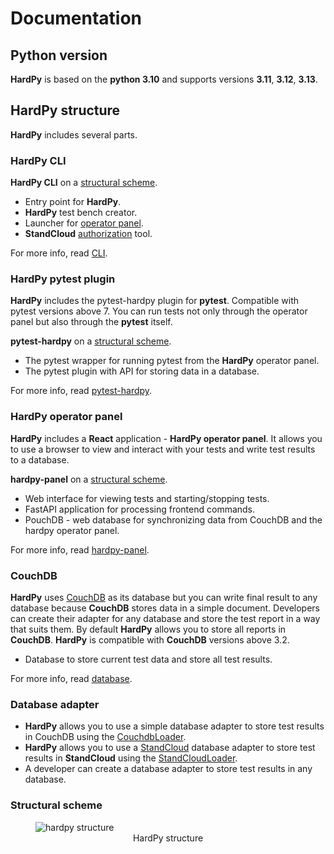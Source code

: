 # Documentation

## Python version

**HardPy** is based on the **python 3.10** and supports versions **3.11**, **3.12**, **3.13**.

## HardPy structure

**HardPy** includes several parts.

### HardPy CLI

**HardPy CLI** on a [structural scheme](#structural-scheme).

* Entry point for **HardPy**.
* **HardPy** test bench creator.
* Launcher for [operator panel](#hardpy-operator-panel).
* **StandCloud** [authorization](./cli.md#sc-login) tool.

For more info, read [CLI](./cli.md).

### HardPy pytest plugin

**HardPy** includes the pytest-hardpy plugin for **pytest**.
Compatible with pytest versions above 7.
You can run tests not only through the operator panel but also through the **pytest** itself.

**pytest-hardpy** on a [structural scheme](#structural-scheme).

* The pytest wrapper for running pytest from the **HardPy** operator panel.
* The pytest plugin with API for storing data in a database.

For more info, read [pytest-hardpy](./pytest_hardpy.md).

### HardPy operator panel

**HardPy** includes a **React** application - **HardPy operator panel**.
It allows you to use a browser to view and interact with your tests and write test results to a database.

**hardpy-panel** on a [structural scheme](#structural-scheme).

* Web interface for viewing tests and starting/stopping tests.
* FastAPI application for processing frontend commands.
* PouchDB - web database for synchronizing data from CouchDB and the hardpy operator panel.

For more info, read [hardpy-panel](./hardpy_panel.md).

### CouchDB

**HardPy** uses [CouchDB](https://couchdb.apache.org/) as its database but you can write
final result to any database because **CouchDB** stores data in a simple document.
Developers can create their adapter for any database and store the test report in a way that suits them.
By default **HardPy** allows you to store all reports in **CouchDB**.
**HardPy** is compatible with **CouchDB** versions above 3.2.

* Database to store current test data and store all test results.

For more info, read [database](./database.md).

### Database adapter

* **HardPy** allows you to use a simple database adapter to store test results in CouchDB
  using the [CouchdbLoader](./pytest_hardpy.md#couchdbloader).
* **HardPy** allows you to use a [StandCloud](./stand_cloud.md) database adapter to store test results in **StandCloud**
  using the [StandCloudLoader](./pytest_hardpy.md#standcloudloader).
* A developer can create a database adapter to store test results in any database.

### Structural scheme

<figure align="left" width="800">
    <img src="https://raw.githubusercontent.com/everypinio/hardpy/main/docs/img/hardpy_struct.drawio.png" alt="hardpy structure">
    <figcaption align="center">
        HardPy structure
    </figcaption>
</figure>

